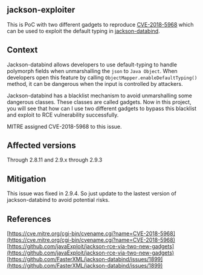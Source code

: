 ## jackson-exploiter
This is PoC with two different gadgets to reproduce [CVE-2018-5968](https://cve.mitre.org/cgi-bin/cvename.cgi?name=CVE-2018-5968 "CVE-2018-5968") which can be used to exploit the default typing in [jackson-databind](https://github.com/FasterXML/jackson-databind/).

## Context
Jackson-databind allows developers to use default-typing to handle polymorph fields when unmarshalling the `json` to `Java Object`. When developers open this feature by calling `ObjectMapper.enableDefaultTyping()` method, it can be dangerous when the input is controlled by attackers.

Jackson-databind has a blacklist mechanism to avoid unmarshalling some dangerous classes. These classes are called gadgets. Now in this project, you will see that how can I use two different gadgets to bypass this blacklist and exploit to RCE vulnerability successfully.

MITRE assigned CVE-2018-5968 to this issue.

## Affected versions

Through 2.8.11 and 2.9.x through 2.9.3

## Mitigation
This issue was fixed in 2.9.4. So just update to the lastest version of jackson-databind to avoid potential risks.

## References
[https://cve.mitre.org/cgi-bin/cvename.cgi?name=CVE-2018-5968](https://cve.mitre.org/cgi-bin/cvename.cgi?name=CVE-2018-5968)
[https://github.com/javaExploit/jackson-rce-via-two-new-gadgets](https://github.com/javaExploit/jackson-rce-via-two-new-gadgets)
[https://github.com/FasterXML/jackson-databind/issues/1899](https://github.com/FasterXML/jackson-databind/issues/1899)
